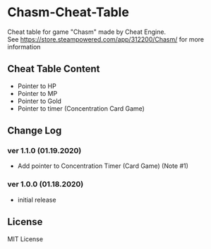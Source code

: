 # Chasm-Cheat-Table
Cheat table for game "Chasm" made by Cheat Engine. <br/>
See https://store.steampowered.com/app/312200/Chasm/ for more information

## Cheat Table Content
- Pointer to HP
- Pointer to MP
- Pointer to Gold
- Pointer to timer (Concentration Card Game)

## Change Log

### ver 1.1.0 (01.19.2020)
- Add pointer to Concentration Timer (Card Game) (Note #1)
### ver 1.0.0 (01.18.2020)
- initial release

## License

MIT License
